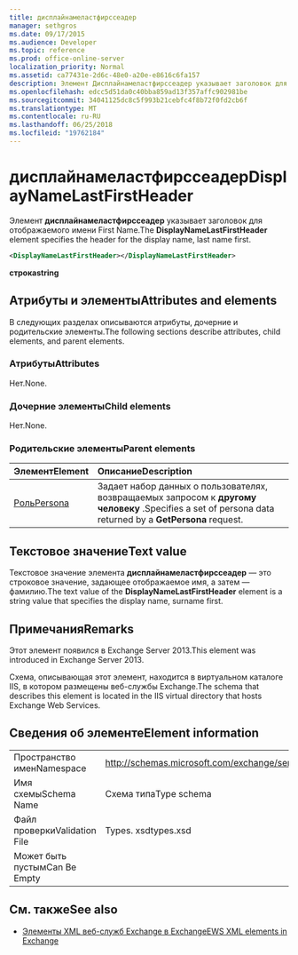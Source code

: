 ```yaml
---
title: дисплайнамеластфирссеадер
manager: sethgros
ms.date: 09/17/2015
ms.audience: Developer
ms.topic: reference
ms.prod: office-online-server
localization_priority: Normal
ms.assetid: ca77431e-2d6c-48e0-a20e-e8616c6fa157
description: Элемент Дисплайнамеластфирссеадер указывает заголовок для отображаемого имени First Name.
ms.openlocfilehash: edcc5d51da0c40bba859ad13f357affc902981be
ms.sourcegitcommit: 34041125dc8c5f993b21cebfc4f8b72f0fd2cb6f
ms.translationtype: MT
ms.contentlocale: ru-RU
ms.lasthandoff: 06/25/2018
ms.locfileid: "19762184"
---
```

# <a name="displaynamelastfirstheader"></a><span data-ttu-id="1f2f4-103">дисплайнамеластфирссеадер</span><span class="sxs-lookup"><span data-stu-id="1f2f4-103">DisplayNameLastFirstHeader</span></span>

<span data-ttu-id="1f2f4-104">Элемент **дисплайнамеластфирссеадер** указывает заголовок для отображаемого имени First Name.</span><span class="sxs-lookup"><span data-stu-id="1f2f4-104">The **DisplayNameLastFirstHeader** element specifies the header for the display name, last name first.</span></span> 
  
```xml
<DisplayNameLastFirstHeader></DisplayNameLastFirstHeader>
```

 <span data-ttu-id="1f2f4-105">**строка**</span><span class="sxs-lookup"><span data-stu-id="1f2f4-105">**string**</span></span>
## <a name="attributes-and-elements"></a><span data-ttu-id="1f2f4-106">Атрибуты и элементы</span><span class="sxs-lookup"><span data-stu-id="1f2f4-106">Attributes and elements</span></span>

<span data-ttu-id="1f2f4-107">В следующих разделах описываются атрибуты, дочерние и родительские элементы.</span><span class="sxs-lookup"><span data-stu-id="1f2f4-107">The following sections describe attributes, child elements, and parent elements.</span></span>
  
### <a name="attributes"></a><span data-ttu-id="1f2f4-108">Атрибуты</span><span class="sxs-lookup"><span data-stu-id="1f2f4-108">Attributes</span></span>

<span data-ttu-id="1f2f4-109">Нет.</span><span class="sxs-lookup"><span data-stu-id="1f2f4-109">None.</span></span>
  
### <a name="child-elements"></a><span data-ttu-id="1f2f4-110">Дочерние элементы</span><span class="sxs-lookup"><span data-stu-id="1f2f4-110">Child elements</span></span>

<span data-ttu-id="1f2f4-111">Нет.</span><span class="sxs-lookup"><span data-stu-id="1f2f4-111">None.</span></span>
  
### <a name="parent-elements"></a><span data-ttu-id="1f2f4-112">Родительские элементы</span><span class="sxs-lookup"><span data-stu-id="1f2f4-112">Parent elements</span></span>

|<span data-ttu-id="1f2f4-113">**Элемент**</span><span class="sxs-lookup"><span data-stu-id="1f2f4-113">**Element**</span></span>|<span data-ttu-id="1f2f4-114">**Описание**</span><span class="sxs-lookup"><span data-stu-id="1f2f4-114">**Description**</span></span>|
|:-----|:-----|
|[<span data-ttu-id="1f2f4-115">Роль</span><span class="sxs-lookup"><span data-stu-id="1f2f4-115">Persona</span></span>](persona.md) <br/> |<span data-ttu-id="1f2f4-116">Задает набор данных о пользователях, возвращаемых запросом к **другому человеку** .</span><span class="sxs-lookup"><span data-stu-id="1f2f4-116">Specifies a set of persona data returned by a **GetPersona** request.</span></span>  <br/> |
   
## <a name="text-value"></a><span data-ttu-id="1f2f4-117">Текстовое значение</span><span class="sxs-lookup"><span data-stu-id="1f2f4-117">Text value</span></span>

<span data-ttu-id="1f2f4-118">Текстовое значение элемента **дисплайнамеластфирссеадер** — это строковое значение, задающее отображаемое имя, а затем — фамилию.</span><span class="sxs-lookup"><span data-stu-id="1f2f4-118">The text value of the **DisplayNameLastFirstHeader** element is a string value that specifies the display name, surname first.</span></span> 
  
## <a name="remarks"></a><span data-ttu-id="1f2f4-119">Примечания</span><span class="sxs-lookup"><span data-stu-id="1f2f4-119">Remarks</span></span>

<span data-ttu-id="1f2f4-120">Этот элемент появился в Exchange Server 2013.</span><span class="sxs-lookup"><span data-stu-id="1f2f4-120">This element was introduced in Exchange Server 2013.</span></span>
  
<span data-ttu-id="1f2f4-121">Схема, описывающая этот элемент, находится в виртуальном каталоге IIS, в котором размещены веб-службы Exchange.</span><span class="sxs-lookup"><span data-stu-id="1f2f4-121">The schema that describes this element is located in the IIS virtual directory that hosts Exchange Web Services.</span></span>
  
## <a name="element-information"></a><span data-ttu-id="1f2f4-122">Сведения об элементе</span><span class="sxs-lookup"><span data-stu-id="1f2f4-122">Element information</span></span>

|||
|:-----|:-----|
|<span data-ttu-id="1f2f4-123">Пространство имен</span><span class="sxs-lookup"><span data-stu-id="1f2f4-123">Namespace</span></span>  <br/> |http://schemas.microsoft.com/exchange/services/2006/types  <br/> |
|<span data-ttu-id="1f2f4-124">Имя схемы</span><span class="sxs-lookup"><span data-stu-id="1f2f4-124">Schema Name</span></span>  <br/> |<span data-ttu-id="1f2f4-125">Схема типа</span><span class="sxs-lookup"><span data-stu-id="1f2f4-125">Type schema</span></span>  <br/> |
|<span data-ttu-id="1f2f4-126">Файл проверки</span><span class="sxs-lookup"><span data-stu-id="1f2f4-126">Validation File</span></span>  <br/> |<span data-ttu-id="1f2f4-127">Types. xsd</span><span class="sxs-lookup"><span data-stu-id="1f2f4-127">types.xsd</span></span>  <br/> |
|<span data-ttu-id="1f2f4-128">Может быть пустым</span><span class="sxs-lookup"><span data-stu-id="1f2f4-128">Can Be Empty</span></span>  <br/> ||
   
## <a name="see-also"></a><span data-ttu-id="1f2f4-129">См. также</span><span class="sxs-lookup"><span data-stu-id="1f2f4-129">See also</span></span>

- [<span data-ttu-id="1f2f4-130">Элементы XML веб-служб Exchange в Exchange</span><span class="sxs-lookup"><span data-stu-id="1f2f4-130">EWS XML elements in Exchange</span></span>](ews-xml-elements-in-exchange.md)


